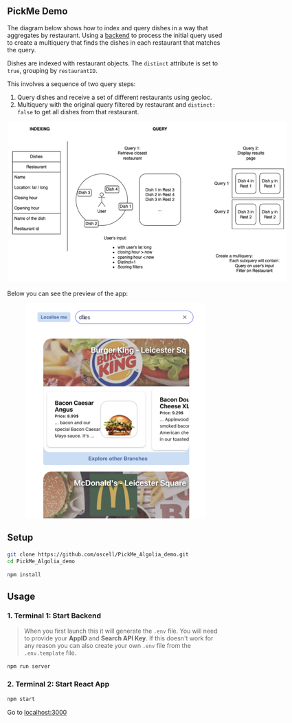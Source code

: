 ## PickMe Demo

The diagram below shows how to index and query dishes in a way that aggregates by restaurant. Using a [backend](https://www.algolia.com/doc/guides/building-search-ui/going-further/backend-search/in-depth/backend-instantsearch/react/) to process the initial query used to create a multiquery that finds the dishes in each restaurant that matches the query.

Dishes are indexed with restaurant objects. The `distinct` attribute is set to `true`, grouping by `restaurantID`.

This involves a sequence of two query steps:
1. Query dishes and receive a set of different restaurants using geoloc.
2. Multiquery with the original query filtered by restaurant and `distinct: false` to get all dishes from that restaurant.

<img src="assets/diagram.png" alt="Workflow diagram - Fiona Carbonell" style="max-width: 650px; height: auto;">

Below you can see the preview of the app:

<div style="text-align: center;">
<img src="assets/preview.png" alt="App preview" style="max-width: 650px; max-height: 500px;">
</div>

## Setup
```bash
git clone https://github.com/oscell/PickMe_Algolia_demo.git
cd PickMe_Algolia_demo
```

```bash
npm install
```

## Usage

### 1. Terminal 1: Start Backend

> When you first launch this it will generate the `.env` file. You will need to provide your **AppID** and **Search API Key**. If this doesn't work for any reason you can also create your own `.env` file from the `.env.template` file.
```bash
npm run server
```

### 2. Terminal 2: Start React App
```bash
npm start
```

Go to [localhost:3000](http://localhost:3000/)
